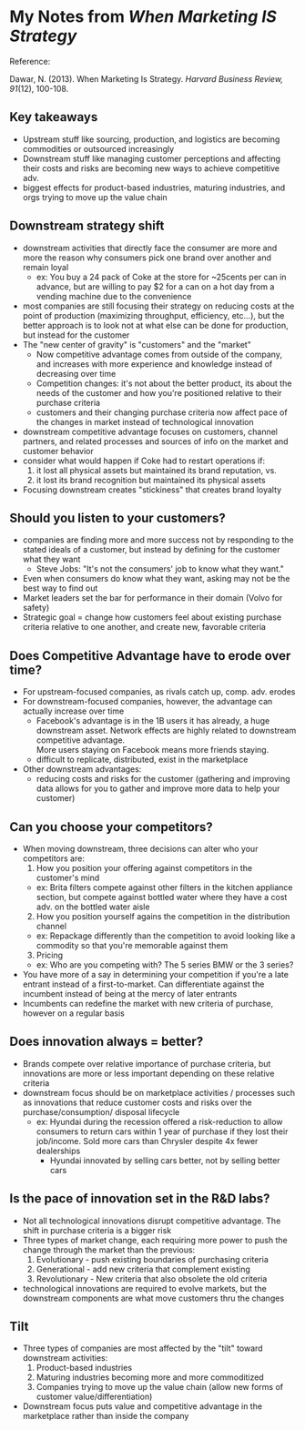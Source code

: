 # My Notes from *When Marketing IS Strategy* #
Reference:

Dawar, N. (2013). When Marketing Is Strategy. *Harvard Business Review, 91*(12), 100-108.

## Key takeaways ##
- Upstream stuff like sourcing, production, and logistics are becoming commodities
or outsourced increasingly
- Downstream stuff like managing customer perceptions and affecting their costs
and risks are becoming new ways to achieve competitive adv.
- biggest effects for product-based industries, maturing industries, and orgs
trying to move up the value chain


## Downstream strategy shift ##
- downstream activities that directly face the consumer are more and more the
reason why consumers pick one brand over another and remain loyal
  - ex: You buy a 24 pack of Coke at the store for ~25cents per can in advance,
  but are willing to pay $2 for a can on a hot day from a vending machine due
  to the convenience
- most companies are still focusing their strategy on reducing costs at the
point of production (maximizing throughput, efficiency, etc...), but the better
approach is to look not at what else can be done for production, but instead
for the customer
- The "new center of gravity" is "customers" and the "market"
  - Now competitive advantage comes from outside of the company, and increases
  with more experience and knowledge instead of decreasing over time
  - Competition changes: it's not about the better product, its about the needs
  of the customer and how you're positioned relative to their purchase criteria
  - customers and their changing purchase criteria now affect pace of the
  changes in market instead of technological innovation
- downstream competitive advantage focuses on customers, channel partners, and
related processes and sources of info on the market and customer behavior
- consider what would happen if Coke had to restart operations if:
  1. it lost all physical assets but maintained its brand reputation, vs.
  2. it lost its brand recognition but maintained its physical assets
- Focusing downstream creates "stickiness" that creates brand loyalty

## Should you listen to your customers? ##
- companies are finding more and more success not by responding to the stated
ideals of a customer, but instead by defining for the customer what they want
  - Steve Jobs: "It's not the consumers' job to know what they want."
- Even when consumers do know what they want, asking may not be the best way to
find out
- Market leaders set the bar for performance in their domain (Volvo for safety)
- Strategic goal = change how customers feel about existing purchase criteria
relative to one another, and create new, favorable criteria

## Does Competitive Advantage have to erode over time? ##
- For upstream-focused companies, as rivals catch up, comp. adv. erodes
- For downstream-focused companies, however, the advantage can actually
increase over time
  - Facebook's advantage is in the 1B users it has already, a huge downstream
  asset.  Network effects are highly related to downstream competitive advantage.  
  More users staying on Facebook means more friends staying.
  - difficult to replicate, distributed, exist in the marketplace
- Other downstream advantages:
  - reducing costs and risks for the customer (gathering and improving data
    allows for you to gather and improve more data to help your customer)

## Can you choose your competitors? ##
- When moving downstream, three decisions can alter who your competitors are:
  1. How you position your offering against competitors in the customer's mind
    - ex: Brita filters compete against other filters in the kitchen appliance
    section, but compete against bottled water where they have a cost adv.
    on the bottled water aisle
  2. How you position yourself agains the competition in the distribution
  channel
    - ex: Repackage differently than the competition to avoid looking like a
    commodity so that you're memorable against them
  3. Pricing
    - ex: Who are you competing with? The 5 series BMW or the 3 series?
- You have more of a say in determining your competition if you're a late
entrant instead of a first-to-market.  Can differentiate against the incumbent
instead of being at the mercy of later entrants
- Incumbents can redefine the market with new criteria of purchase, however on
a regular basis

## Does innovation always = better? ##
- Brands compete over relative importance of purchase criteria, but innovations
are more or less important depending on these relative criteria
- downstream focus should be on marketplace activities / processes such as
innovations that reduce customer costs and risks over the purchase/consumption/
disposal lifecycle
  - ex: Hyundai during the recession offered a risk-reduction to allow consumers
  to return cars within 1 year of purchase if they lost their job/income. Sold
  more cars than Chrysler despite 4x fewer dealerships
    - Hyundai innovated by selling cars better, not by selling better cars

## Is the pace of innovation set in the R&D labs? ##
- Not all technological innovations disrupt competitive advantage.  The shift
in purchase criteria is a bigger risk
- Three types of market change, each requiring more power to push the change
through the market than the previous:
  1. Evolutionary - push existing boundaries of purchasing criteria
  2. Generational - add new criteria that complement existing
  3. Revolutionary - New criteria that also obsolete the old criteria
- technological innovations are required to evolve markets, but the downstream
components are what move customers thru the changes

## Tilt ##
- Three types of companies are most affected by the "tilt" toward downstream
activities:
  1. Product-based industries
  2. Maturing industries becoming more and more commoditized
  3. Companies trying to move up the value chain (allow new forms of customer
    value/differentiation)
- Downstream focus puts value and competitive advantage in the marketplace
rather than inside the company
